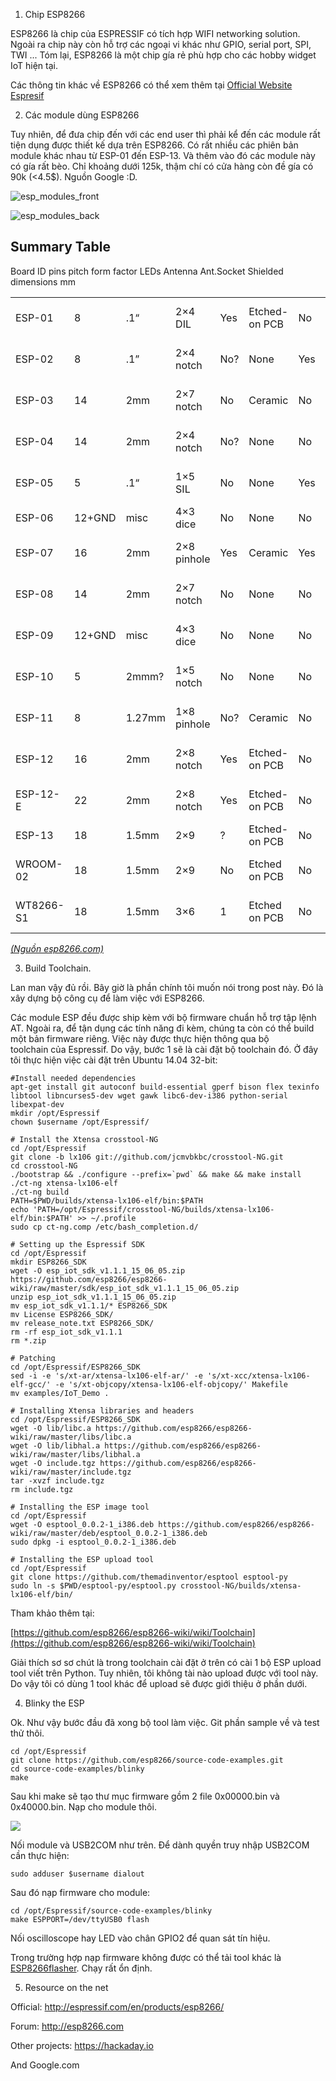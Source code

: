 
	
  1. Chip ESP8266


ESP8266 là chip của ESPRESSIF có tích hợp WIFI networking solution. Ngoài ra chip này còn hỗ trợ các ngoại vi khác như GPIO, serial port, SPI, TWI ... Tóm lại, ESP8266 là một chip gía rẻ phù hợp cho các hobby widget IoT hiện tại.

Các thông tin khác về ESP8266 có thể xem thêm tại [Official Website Espresif](http://espressif.com/en/products/esp8266/)



	
  2. Các module dùng ESP8266


Tuy nhiên, để đưa chip đến với các end user thì phải kể đến các module rất tiện dụng được thiết kế dựa trên ESP8266. Có rất nhiều các phiên bản module khác nhau từ ESP-01 đến ESP-13. Và thêm vào đó các module này có gía rất bèo. Chỉ khoảng dưới 125k, thậm chí có cửa hàng còn đề gía có 90k (<4.5$). Nguồn Google :D.

![esp_modules_front](https://vnarmyblog.files.wordpress.com/2016/10/esp_modules_front.jpg)

![esp_modules_back](https://vnarmyblog.files.wordpress.com/2016/10/esp_modules_back.jpg)


## Summary Table








<table class="inline" >

<tr class="row0" >
Board ID
pins
pitch
form factor
LEDs
Antenna
Ant.Socket
Shielded
dimensions mm
</tr>

<tbody >
<tr class="row1" >

<td class="col0" >ESP-01
</td>

<td class="col1" >8
</td>

<td class="col2" >.1“
</td>

<td class="col3" >2×4 DIL
</td>

<td class="col4" >Yes
</td>

<td class="col5" >Etched-on PCB
</td>

<td class="col6" >No
</td>

<td class="col7" >No
</td>

<td class="col8" >14.3 x 24.8
</td>
</tr>
<tr class="row2" >

<td class="col0" >ESP-02
</td>

<td class="col1" >8
</td>

<td class="col2" >.1”
</td>

<td class="col3" >2×4 notch
</td>

<td class="col4" >No?
</td>

<td class="col5" >None
</td>

<td class="col6" >Yes
</td>

<td class="col7" >No
</td>

<td class="col8" >14.2 x 14.2
</td>
</tr>
<tr class="row3" >

<td class="col0" >ESP-03
</td>

<td class="col1" >14
</td>

<td class="col2" >2mm
</td>

<td class="col3" >2×7 notch
</td>

<td class="col4" >No
</td>

<td class="col5" >Ceramic
</td>

<td class="col6" >No
</td>

<td class="col7" >No
</td>

<td class="col8" >17.3 x 12.1
</td>
</tr>
<tr class="row4" >

<td class="col0" >ESP-04
</td>

<td class="col1" >14
</td>

<td class="col2" >2mm
</td>

<td class="col3" >2×4 notch
</td>

<td class="col4" >No?
</td>

<td class="col5" >None
</td>

<td class="col6" >No
</td>

<td class="col7" >No
</td>

<td class="col8" >14.7 x 12.1
</td>
</tr>
<tr class="row5" >

<td class="col0" >ESP-05
</td>

<td class="col1" >5
</td>

<td class="col2" >.1“
</td>

<td class="col3" >1×5 SIL
</td>

<td class="col4" >No
</td>

<td class="col5" >None
</td>

<td class="col6" >Yes
</td>

<td class="col7" >No
</td>

<td class="col8" >14.2 x 14.2
</td>
</tr>
<tr class="row6" >

<td class="col0" >ESP-06
</td>

<td class="col1" >12+GND
</td>

<td class="col2" >misc
</td>

<td class="col3" >4×3 dice
</td>

<td class="col4" >No
</td>

<td class="col5" >None
</td>

<td class="col6" >No
</td>

<td class="col7" >Yes
</td>

<td class="col8" >?
</td>
</tr>
<tr class="row7" >

<td class="col0" >ESP-07
</td>

<td class="col1" >16
</td>

<td class="col2" >2mm
</td>

<td class="col3" >2×8 pinhole
</td>

<td class="col4" >Yes
</td>

<td class="col5" >Ceramic
</td>

<td class="col6" >Yes
</td>

<td class="col7" >Yes
</td>

<td class="col8" >20.0 x 16.0
</td>
</tr>
<tr class="row8" >

<td class="col0" >ESP-08
</td>

<td class="col1" >14
</td>

<td class="col2" >2mm
</td>

<td class="col3" >2×7 notch
</td>

<td class="col4" >No
</td>

<td class="col5" >None
</td>

<td class="col6" >No
</td>

<td class="col7" >Yes
</td>

<td class="col8" >17.0 x 16.0
</td>
</tr>
<tr class="row9" >

<td class="col0" >ESP-09
</td>

<td class="col1" >12+GND
</td>

<td class="col2" >misc
</td>

<td class="col3" >4×3 dice
</td>

<td class="col4" >No
</td>

<td class="col5" >None
</td>

<td class="col6" >No
</td>

<td class="col7" >No
</td>

<td class="col8" >10.0 x 10.0
</td>
</tr>
<tr class="row10" >

<td class="col0" >ESP-10
</td>

<td class="col1" >5
</td>

<td class="col2" >2mmm?
</td>

<td class="col3" >1×5 notch
</td>

<td class="col4" >No
</td>

<td class="col5" >None
</td>

<td class="col6" >No
</td>

<td class="col7" >No
</td>

<td class="col8" >14.2 x 10.0
</td>
</tr>
<tr class="row11" >

<td class="col0" >ESP-11
</td>

<td class="col1" >8
</td>

<td class="col2" >1.27mm
</td>

<td class="col3" >1×8 pinhole
</td>

<td class="col4" >No?
</td>

<td class="col5" >Ceramic
</td>

<td class="col6" >No
</td>

<td class="col7" >No
</td>

<td class="col8" >17.3 x 12.1
</td>
</tr>
<tr class="row12" >

<td class="col0" >ESP-12
</td>

<td class="col1" >16
</td>

<td class="col2" >2mm
</td>

<td class="col3" >2×8 notch
</td>

<td class="col4" >Yes
</td>

<td class="col5 rightalign" >Etched-on PCB
</td>

<td class="col6" >No
</td>

<td class="col7" >Yes
</td>

<td class="col8" >24.0 x 16.0
</td>
</tr>
<tr class="row13" >

<td class="col0" >ESP-12-E
</td>

<td class="col1" >22
</td>

<td class="col2" >2mm
</td>

<td class="col3" >2×8 notch
</td>

<td class="col4" >Yes
</td>

<td class="col5 rightalign" >Etched-on PCB
</td>

<td class="col6" >No
</td>

<td class="col7" >Yes
</td>

<td class="col8" >24.0 x 16.0
</td>
</tr>
<tr class="row14" >

<td class="col0" >ESP-13
</td>

<td class="col1" >18
</td>

<td class="col2" >1.5mm
</td>

<td class="col3" >2×9
</td>

<td class="col4" >?
</td>

<td class="col5 rightalign" >Etched-on PCB
</td>

<td class="col6" >No
</td>

<td class="col7" >Yes
</td>

<td class="col8" >? x ?
</td>
</tr>
<tr class="row15" >

<td class="col0" >WROOM-02
</td>

<td class="col1" >18
</td>

<td class="col2" >1.5mm
</td>

<td class="col3" >2×9
</td>

<td class="col4" >No
</td>

<td class="col5" >Etched on PCB
</td>

<td class="col6" >No
</td>

<td class="col7" >Yes
</td>

<td class="col8" >20.0 x 18.0
</td>
</tr>
<tr class="row16" >

<td class="col0" >WT8266-S1
</td>

<td class="col1" >18
</td>

<td class="col2" >1.5mm
</td>

<td class="col3" >3×6
</td>

<td class="col4" >1
</td>

<td class="col5" >Etched on PCB
</td>

<td class="col6" >No
</td>

<td class="col7" >Yes
</td>

<td class="col8" >15.0 x 18.6
</td>
</tr>
</tbody>
</table>






_[(Nguồn esp8266.com)](http://www.esp8266.com/wiki/doku.php?id=esp8266-module-family#modules_family)_



	
  3. Build Toolchain.


Lan man vậy đủ rồi. Bây giờ là phần chính tôi muốn nói trong post này. Đó là xây dựng bộ công cụ để làm việc với ESP8266.

Các module ESP đều được ship kèm với bộ firmware chuẩn hỗ trợ tập lệnh AT. Ngoài ra, để tận dụng các tính năng đi kèm, chúng ta còn có thể build một bản firmware riêng. Việc này được thực hiện thông qua bộ toolchain của Espressif. Do vậy, bước 1 sẽ là cài đặt bộ toolchain đó. Ở đây tôi thực hiện việc cài đặt trên Ubuntu 14.04 32-bit:

    
    #Install needed dependencies
    apt-get install git autoconf build-essential gperf bison flex texinfo libtool libncurses5-dev wget gawk libc6-dev-i386 python-serial libexpat-dev
    mkdir /opt/Espressif
    chown $username /opt/Espressif/
    
    # Install the Xtensa crosstool-NG
    cd /opt/Espressif
    git clone -b lx106 git://github.com/jcmvbkbc/crosstool-NG.git
    cd crosstool-NG
    ./bootstrap && ./configure --prefix=`pwd` && make && make install
    ./ct-ng xtensa-lx106-elf
    ./ct-ng build
    PATH=$PWD/builds/xtensa-lx106-elf/bin:$PATH
    echo 'PATH=/opt/Espressif/crosstool-NG/builds/xtensa-lx106-elf/bin:$PATH' >> ~/.profile
    sudo cp ct-ng.comp /etc/bash_completion.d/
    
    # Setting up the Espressif SDK
    cd /opt/Espressif
    mkdir ESP8266_SDK
    wget -O esp_iot_sdk_v1.1.1_15_06_05.zip https://github.com/esp8266/esp8266-wiki/raw/master/sdk/esp_iot_sdk_v1.1.1_15_06_05.zip
    unzip esp_iot_sdk_v1.1.1_15_06_05.zip
    mv esp_iot_sdk_v1.1.1/* ESP8266_SDK
    mv License ESP8266_SDK/
    mv release_note.txt ESP8266_SDK/
    rm -rf esp_iot_sdk_v1.1.1
    rm *.zip
    
    # Patching
    cd /opt/Espressif/ESP8266_SDK
    sed -i -e 's/xt-ar/xtensa-lx106-elf-ar/' -e 's/xt-xcc/xtensa-lx106-elf-gcc/' -e 's/xt-objcopy/xtensa-lx106-elf-objcopy/' Makefile
    mv examples/IoT_Demo .
    
    # Installing Xtensa libraries and headers
    cd /opt/Espressif/ESP8266_SDK
    wget -O lib/libc.a https://github.com/esp8266/esp8266-wiki/raw/master/libs/libc.a
    wget -O lib/libhal.a https://github.com/esp8266/esp8266-wiki/raw/master/libs/libhal.a
    wget -O include.tgz https://github.com/esp8266/esp8266-wiki/raw/master/include.tgz
    tar -xvzf include.tgz
    rm include.tgz
    
    # Installing the ESP image tool
    cd /opt/Espressif
    wget -O esptool_0.0.2-1_i386.deb https://github.com/esp8266/esp8266-wiki/raw/master/deb/esptool_0.0.2-1_i386.deb
    sudo dpkg -i esptool_0.0.2-1_i386.deb
    
    # Installing the ESP upload tool
    cd /opt/Espressif
    git clone https://github.com/themadinventor/esptool esptool-py
    sudo ln -s $PWD/esptool-py/esptool.py crosstool-NG/builds/xtensa-lx106-elf/bin/


Tham khảo thêm tại:

[https://github.com/esp8266/esp8266-wiki/wiki/Toolchain](https://github.com/esp8266/esp8266-wiki/wiki/Toolchain)

Giải thích sơ sơ chút là trong toolchain cài đặt ở trên có cài 1 bộ ESP upload tool viết trên Python. Tuy nhiên, tôi không tài nào upload được với tool này. Do vậy tôi có dùng 1 tool khác để upload sẽ được giới thiệu ở phần dưới.



	
  4. Blinky the ESP


Ok. Như vậy bước đầu đã xong bộ tool làm việc. Git phần sample về và test thử thôi.

    
    cd /opt/Espressif
    git clone https://github.com/esp8266/source-code-examples.git
    cd source-code-examples/blinky
    make


Sau khi make sẽ tạo thư mục firmware gồm 2 file 0x00000.bin và 0x40000.bin. Nạp cho module thôi.

![](https://importhack.files.wordpress.com/2014/11/esp8266-reflash-firmware.png)

Nối module và USB2COM như trên. Để dành quyền truy nhập USB2COM cần thực hiện:

    
    sudo adduser $username dialout


Sau đó nạp firmware cho module:

    
    cd /opt/Espressif/source-code-examples/blinky
    make ESPPORT=/dev/ttyUSB0 flash


Nối oscilloscope hay LED vào chân GPIO2 để quan sát tín hiệu.

Trong trường hợp nạp firmware không được có thể tải tool khác là [ESP8266flasher](https://github.com/nodemcu/nodemcu-flasher). Chạy rất ổn định.



	
  5. Resource on the net


Official: http://espressif.com/en/products/esp8266/

Forum: http://esp8266.com

Other projects: https://hackaday.io

And Google.com

